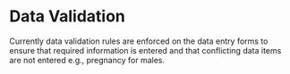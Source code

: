 # Data Validation 
Currently data validation rules are enforced on the data entry forms to ensure that required information is entered and that conflicting data items are not entered e.g., pregnancy for males. 